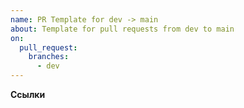 ```yaml
---
name: PR Template for dev -> main
about: Template for pull requests from dev to main
on:
  pull_request:
    branches:
      - dev
---
```

**Ссылки**
